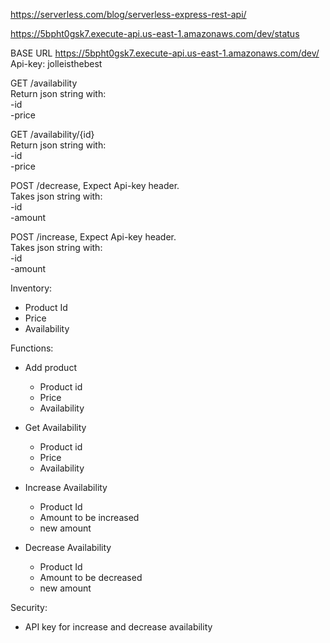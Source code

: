 https://serverless.com/blog/serverless-express-rest-api/

https://5bpht0gsk7.execute-api.us-east-1.amazonaws.com/dev/status

BASE URL https://5bpht0gsk7.execute-api.us-east-1.amazonaws.com/dev/
Api-key: jolleisthebest

GET /availability</br>
    Return json string with:</br>
    -id</br>
    -price</br>


GET /availability/{id}</br>
    Return json string with:</br>
    -id</br>
    -price</br>

    
    
POST /decrease, Expect Api-key header.</br>
Takes json string with:</br>
    -id</br>
    -amount</br>
    
POST /increase, Expect Api-key header.</br>
Takes json string with:</br>
    -id</br>
    -amount</br>

    


Inventory:
  - Product Id
  - Price
  - Availability

Functions:
  - Add product
    - Product id
    + Price
    + Availability

  - Get Availability
    - Product id 
    + Price
    + Availability

  - Increase Availability
    - Product Id
    - Amount to be increased
    + new amount

  - Decrease Availability
    - Product Id
    - Amount to be decreased
    + new amount

Security:

  - API key for increase and decrease availability


